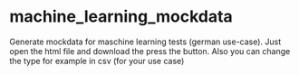 # machine_learning_mockdata
Generate mockdata for maschine learning tests (german use-case).
Just open the html file and download the press the button. 
Also you can change the type for example in csv (for your use case)
